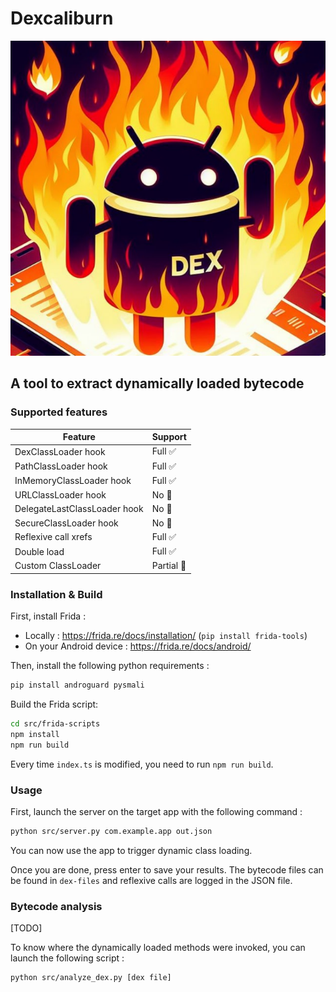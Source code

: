 # Dexcaliburn

![dexcaliburn](assets/imgs/dexcaliburn.jpg)

## A tool to extract dynamically loaded bytecode

### Supported features

| Feature | Support |
|---------|---------|
| DexClassLoader hook | Full :white_check_mark: |
| PathClassLoader hook | Full :white_check_mark: |
| InMemoryClassLoader hook | Full :white_check_mark: |
| URLClassLoader hook | No :no_entry_sign: |
| DelegateLastClassLoader hook | No :no_entry_sign: |
| SecureClassLoader hook | No :no_entry_sign: |
| Reflexive call xrefs | Full :white_check_mark: |
| Double load | Full :white_check_mark: |
| Custom ClassLoader | Partial :large_orange_diamond: |


### Installation & Build

First, install Frida :
 + Locally : https://frida.re/docs/installation/ (`pip install frida-tools`)
 + On your Android device : https://frida.re/docs/android/

Then, install the following python requirements :

```bash
pip install androguard pysmali
```

Build the Frida script:

```bash
cd src/frida-scripts
npm install
npm run build
```

Every time `index.ts` is modified, you need to run `npm run build`.

### Usage

First, launch the server on the target app with the following command :

```bash
python src/server.py com.example.app out.json
```

You can now use the app to trigger dynamic class loading.

Once you are done, press enter to save your results. The bytecode files can be found in `dex-files` and reflexive calls are logged in the JSON file.

### Bytecode analysis

[TODO]

To know where the dynamically loaded methods were invoked, you can launch the following script :

```bash
python src/analyze_dex.py [dex file]
```

